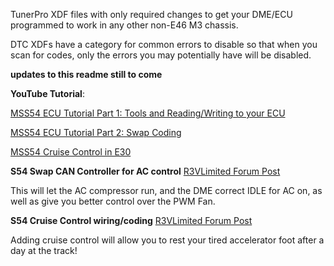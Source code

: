 TunerPro XDF files with only required changes to get your DME/ECU programmed to work in any other non-E46 M3 chassis.

DTC XDFs have a category for common errors to disable so that when you scan for codes, only the errors you may potentially have will be disabled.

**updates to this readme still to come**

**YouTube Tutorial**:

[MSS54 ECU Tutorial Part 1: Tools and Reading/Writing to your ECU](https://youtu.be/jihFbGqWqjg)

[MSS54 ECU Tutorial Part 2: Swap Coding](https://youtu.be/SqrSyWNfMe8)

[MSS54 Cruise Control in E30](https://www.r3vlimited.com/board/showthread.php?t=425797)

**S54 Swap CAN Controller for AC control**
[R3VLimited Forum Post](https://www.r3vlimited.com/board/showpost.php?p=4740425&postcount=129)

This will let the AC compressor run, and the DME correct IDLE for AC on, as well as give you better control over the PWM Fan.

**S54 Cruise Control wiring/coding**
[R3VLimited Forum Post](https://www.r3vlimited.com/board/forum/e30-technical-forums/24v-engine-swaps/m54-s54/382669-mss54-cruise-control-in-e30)

Adding cruise control will allow you to rest your tired accelerator foot after a day at the track!
